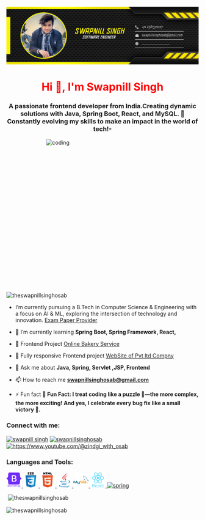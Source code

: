 ![logo](https://github.com/theswapnillsinghosab/theswapnillsinghosab/blob/main/Background_banner.png)
<h1 align="center" style="color: red;" >Hi 👋, I'm <span style="color: red;">Swapnill Singh</span></h1>
<h3 align="center">A passionate frontend developer from India.Creating dynamic solutions with Java, Spring Boot, React, and MySQL. 🌱 Constantly evolving my skills to make an impact in the world of tech!-</h3>
<img align="right" alt="coding" width="400" height="400" src="https://geeky01adarsh.netlify.app/assets/profile1-d123abc2.gif">

<p align="left"> <img src="https://komarev.com/ghpvc/?username=theswapnillsinghosab&label=Profile%20views&color=0e75b6&style=flat" alt="theswapnillsinghosab" /> </p>

- I’m currently pursuing a B.Tech in Computer Science & Engineering with a focus on AI & ML, exploring the intersection of technology and innovation. [Exam Paper Provider](jstbeforeexam.rf.gd)

- 🌱 I’m currently learning **Spring Boot, Spring Framework, React,**

- 🌱 Frontend Project [Online Bakery Service](https://the-osab-bakery.netlify.app/)

- 🤝 Fully responsive Frontend project [WebSite of Pvt ltd Compny](https://alphaliasion.netlify.app/)

- 💬 Ask me about **Java, Spring, Servlet ,JSP, Frontend**

- 📫 How to reach me **swapnillsinghosab@gmail.com**

- ⚡ Fun fact **🤖 Fun Fact: I treat coding like a puzzle 🧩—the more complex, the more exciting! And yes, I celebrate every bug fix like a small victory 🎉.**

<h3 align="left">Connect with me:</h3>
<p align="left">
<a href="https://linkedin.com/in/swapnill singh" target="blank"><img align="center" src="https://raw.githubusercontent.com/rahuldkjain/github-profile-readme-generator/master/src/images/icons/Social/linked-in-alt.svg" alt="swapnill singh" height="30" width="40" /></a>
<a href="https://instagram.com/swapnillsinghosab" target="blank"><img align="center" src="https://raw.githubusercontent.com/rahuldkjain/github-profile-readme-generator/master/src/images/icons/Social/instagram.svg" alt="swapnillsinghosab" height="30" width="40" /></a>
<a href="https://www.youtube.com/c/https://www.youtube.com/@zindgi_with_osab" target="blank"><img align="center" src="https://raw.githubusercontent.com/rahuldkjain/github-profile-readme-generator/master/src/images/icons/Social/youtube.svg" alt="https://www.youtube.com/@zindgi_with_osab" height="30" width="40" /></a>
</p>

<h3 align="left">Languages and Tools:</h3>
<p align="left"> <a href="https://getbootstrap.com" target="_blank" rel="noreferrer"> <img src="https://raw.githubusercontent.com/devicons/devicon/master/icons/bootstrap/bootstrap-plain-wordmark.svg" alt="bootstrap" width="40" height="40"/> </a> <a href="https://www.w3schools.com/css/" target="_blank" rel="noreferrer"> <img src="https://raw.githubusercontent.com/devicons/devicon/master/icons/css3/css3-original-wordmark.svg" alt="css3" width="40" height="40"/> </a> <a href="https://www.w3.org/html/" target="_blank" rel="noreferrer"> <img src="https://raw.githubusercontent.com/devicons/devicon/master/icons/html5/html5-original-wordmark.svg" alt="html5" width="40" height="40"/> </a> <a href="https://www.java.com" target="_blank" rel="noreferrer"> <img src="https://raw.githubusercontent.com/devicons/devicon/master/icons/java/java-original.svg" alt="java" width="40" height="40"/> </a> <a href="https://www.mysql.com/" target="_blank" rel="noreferrer"> <img src="https://raw.githubusercontent.com/devicons/devicon/master/icons/mysql/mysql-original-wordmark.svg" alt="mysql" width="40" height="40"/> </a> <a href="https://reactjs.org/" target="_blank" rel="noreferrer"> <img src="https://raw.githubusercontent.com/devicons/devicon/master/icons/react/react-original-wordmark.svg" alt="react" width="40" height="40"/> </a> <a href="https://spring.io/" target="_blank" rel="noreferrer"> <img src="https://www.vectorlogo.zone/logos/springio/springio-icon.svg" alt="spring" width="40" height="40"/> </a> </p>

<p>&nbsp;<img align="center" src="https://github-readme-stats.vercel.app/api?username=theswapnillsinghosab&show_icons=true&locale=en" alt="theswapnillsinghosab" /></p>

<p><img align="center" src="https://github-readme-streak-stats.herokuapp.com/?user=theswapnillsinghosab&" alt="theswapnillsinghosab" /></p>

